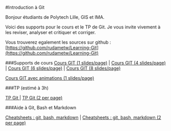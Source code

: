<!--#Cours de Git-->
#Introduction à Git

Bonjour étudiants de Polytech Lille, GIS et IMA.

Voici des supports pour le cours et le TP de Git. Je vous invite vivement à les reviser, analyser et critiquer et corriger.

<!--Vous trouverez egalement les sources sur github :-->
<!--[<span class="fa fa-github-square fa-fw"></span>https://github.com/rudametw/Learning-Git](https://github.com/rudametw/Learning-Git)-->

<!--Vous trouverez egalement les sources sur github :-->
<!--<a href="https://github.com/rudametw/Learning-Git">-->
<!--<span class="fa fa-github-square fa-fw"></span>-->
<!--https://github.com/rudametw/Learning-Git-->
<!--</a>-->

Vous trouverez egalement les sources sur github :
[https://github.com/rudametw/Learning-Git](https://github.com/rudametw/Learning-Git)
<span class="fa fa-github-square fa-fw"></span>



###Supports de cours
[Cours GIT (1 slides/page)](https://github.com/rudametw/Learning-Git/raw/master/PDFs/slides.pdf) |
[Cours GIT (4 slides/page)](https://github.com/rudametw/Learning-Git/raw/master/PDFs/slides-handouts-4pp.pdf) |
[Cours GIT (6 slides/page)](https://github.com/rudametw/Learning-Git/raw/master/PDFs/slides-handouts-6pp.pdf) |
[Cours GIT (8 slides/page)](https://github.com/rudametw/Learning-Git/raw/master/PDFs/slides-handouts-8pp.pdf)

[Cours GIT avec animations (1 slides/page)](https://github.com/rudametw/Learning-Git/raw/master/PDFs/slides-animations.pdf)


###TP (estimé à 3h)

[TP Git ](https://github.com/rudametw/Learning-Git/raw/master/PDFs/TPGit.pdf) |
[TP Git (2 per page)](https://github.com/rudametw/Learning-Git/raw/master/PDFs/TPGit-2pp.pdf)

###Aide à Git, Bash et Markdown

[Cheatsheets : git, bash, markdown](https://github.com/rudametw/Learning-Git/raw/master/PDFs/git\_bash\_markdown.pdf) |
[Cheatsheets : git, bash, markdown (2 per page)](https://github.com/rudametw/Learning-Git/raw/master/PDFs/git\_bash\_markdown-2pp.pdf)
